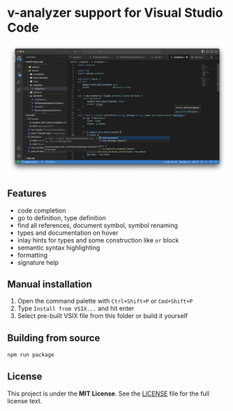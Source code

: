 # v-analyzer support for Visual Studio Code

![Cover](./images/cover.png)

## Features

- code completion
- go to definition, type definition
- find all references, document symbol, symbol renaming
- types and documentation on hover
- inlay hints for types and some construction like `or` block
- semantic syntax highlighting
- formatting
- signature help

## Manual installation

1. Open the command palette with `Ctrl+Shift+P` or `Cmd+Shift+P`
2. Type `Install from VSIX...` and hit enter
3. Select pre-built VSIX file from this folder or build it yourself

## Building from source

```bash
npm run package
```

## License

This project is under the **MIT License**.
See the
[LICENSE](https://github.com/vlang-association/v-analyzer/editors/blob/master/LICENSE)
file for the full license text.
